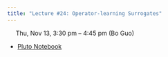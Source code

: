 ```yaml
---
title: "Lecture #24: Operator-learning Surrogates"
---
```


&nbsp;&nbsp;&nbsp;&nbsp;&nbsp;Thu, Nov 13, 3:30 pm – 4:45 pm (Bo Guo)

- [Pluto Notebook](../assets/pluto_notebooks/Lec24_operator_learning_continued.html)
